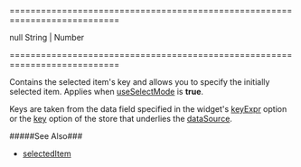===========================================================================
<!--default-->null<!--/default-->
<!--type-->String | Number<!--/type-->
===========================================================================

<!--shortDescription-->
Contains the selected item's key and allows you to specify the initially selected item. Applies when [useSelectMode](/Documentation/ApiReference/UI_Widgets/dxDropDownButton/Configuration/#useSelectMode) is **true**.
<!--/shortDescription-->

<!--fullDescription-->
Keys are taken from the data field specified in the widget's [keyExpr](/Documentation/ApiReference/UI_Widgets/dxDropDownButton/Configuration/#keyExpr) option or the [key](/Documentation/ApiReference/Data_Layer/CustomStore/Configuration/#key) option of the store that underlies the [dataSource](/Documentation/ApiReference/UI_Widgets/dxDropDownButton/Configuration/#dataSource).

#####See Also###
- [selectedItem](/Documentation/ApiReference/UI_Widgets/dxDropDownButton/Configuration/#selectedItem)
<!--/fullDescription-->
